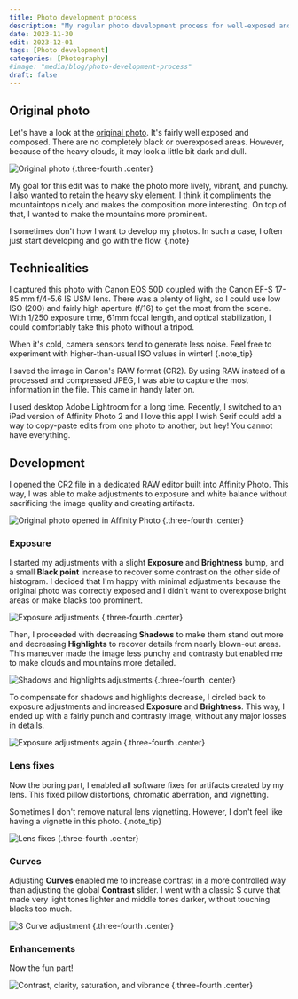```yaml
---
title: Photo development process
description: "My regular photo development process for well-exposed and well-composed photographs."
date: 2023-11-30
edit: 2023-12-01
tags: [Photo development]
categories: [Photography]
#image: "media/blog/photo-development-process"
draft: false
---
```


## Original photo

Let's have a look at the [original photo](/media/blog/photo-development-process/original-photo.cr2). It's fairly well exposed and composed. There are no completely black or overexposed areas. However, because of the heavy clouds, it may look a little bit dark and dull.

![Original photo](media/blog/photo-development-process/original-photo.PNG)
{.three-fourth .center}

My goal for this edit was to make the photo more lively, vibrant, and punchy. I also wanted to retain the heavy sky element. I think it compliments the mountaintops nicely and makes the composition more interesting. On top of that, I wanted to make the mountains more prominent.

I sometimes don't how I want to develop my photos. In such a case, I often just start developing and go with the flow.
{.note}

## Technicalities

I captured this photo with Canon EOS 50D coupled with the Canon EF-S 17-85 mm f/4-5.6 IS USM lens. There was a plenty of light, so I could use low ISO (200) and fairly high aperture (f/16) to get the most from the scene. With 1/250 exposure time, 61mm focal length, and optical stabilization, I could comfortably take this photo without a tripod.

When it's cold, camera sensors tend to generate less noise. Feel free to experiment with higher-than-usual ISO values in winter!
{.note_tip}

I saved the image in Canon's RAW format (CR2). By using RAW instead of a processed and compressed JPEG, I was able to capture the most information in the file. This came in handy later on.

I used desktop Adobe Lightroom for a long time. Recently, I switched to an iPad version of Affinity Photo 2 and I love this app! I wish Serif could add a way to copy-paste edits from one photo to another, but hey! You cannot have everything.

## Development

I opened the CR2 file in a dedicated RAW editor built into Affinity Photo. This way, I was able to make adjustments to exposure and white balance without sacrificing the image quality and creating artifacts.

![Original photo opened in Affinity Photo](media/blog/photo-development-process/affinity-photo-1.PNG)
{.three-fourth .center}

### Exposure

I started my adjustments with a slight **Exposure** and **Brightness** bump, and a small **Black point** increase to recover some contrast on the other side of histogram. I decided that I'm happy with minimal adjustments because the original photo was correctly exposed and I didn't want to overexpose bright areas or make blacks too prominent.

![Exposure adjustments](media/blog/photo-development-process/affinity-photo-2.PNG)
{.three-fourth .center}

Then, I proceeded with decreasing **Shadows** to make them stand out more and decreasing **Highlights** to recover details from nearly blown-out areas. This maneuver made the image less punchy and contrasty but enabled me to make clouds and mountains more detailed.

![Shadows and highlights adjustments](media/blog/photo-development-process/affinity-photo-3.PNG)
{.three-fourth .center}

To compensate for shadows and highlights decrease, I circled back to exposure adjustments and increased **Exposure** and **Brightness**. This way, I ended up with a fairly punch and contrasty image, without any major losses in details.

![Exposure adjustments again](media/blog/photo-development-process/affinity-photo-4.PNG)
{.three-fourth .center}

### Lens fixes

Now the boring part, I enabled all software fixes for artifacts created by my lens. This fixed pillow distortions, chromatic aberration, and vignetting.

Sometimes I don't remove natural lens vignetting. However, I don't feel like having a vignette in this photo.
{.note_tip}

![Lens fixes](media/blog/photo-development-process/affinity-photo-5.PNG)
{.three-fourth .center}

### Curves

Adjusting **Curves** enabled me to increase contrast in a more controlled way than adjusting the global **Contrast** slider. I went with a classic S curve that made very light tones lighter and middle tones darker, without touching blacks too much.

![S Curve adjustment](media/blog/photo-development-process/affinity-photo-6.PNG)
{.three-fourth .center}

### Enhancements

Now the fun part!

![Contrast, clarity, saturation, and vibrance](media/blog/photo-development-process/affinity-photo-7.PNG)
{.three-fourth .center}
